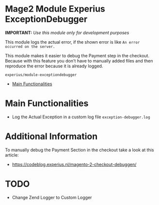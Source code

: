 Mage2 Module Experius ExceptionDebugger
====================

**IMPORTANT:** *Use this module only for development purposes*

This module logs the actual error, if the shown error is like `An error occurred on the server.`

This module makes it easier to debug the Payment step in the checkout. Because with this feature you don't have to manually added files and then reproduce the error because it is already logged.

   ``experius/module-exceptiondebugger``
   
 - [Main Functionalities](#markdown-header-main-functionalities)

# Main Functionalities

 - Log the Actual Exception in a custom log file
    `exception-debugger.log`

# Additional Information

To manually debug the Payment Section in the checkout take a look at this article:

 - https://codeblog.experius.nl/magento-2-checkout-debuggen/

# TODO

 - Change Zend Logger to Custom Logger